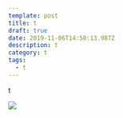 ```yaml
---
template: post
title: t
draft: true
date: 2019-11-06T14:50:13.987Z
description: t
category: t
tags:
  - t
---
```

t

![](/media/cs.jpeg)
